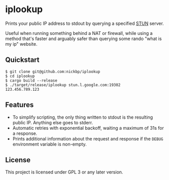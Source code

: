 # iplookup

Prints your public IP address to stdout by querying a specified [STUN](https://tools.ietf.org/html/rfc5389) server.

Useful when running something behind a NAT or firewall, while using a method that's faster and arguably safer than querying some rando "what is my ip" website.

## Quickstart

```
$ git clone git@github.com:nickbp/iplookup
$ cd iplookup
$ cargo build --release
$ ./target/release/iplookup stun.l.google.com:19302
123.456.789.123
```

## Features

- To simplify scripting, the only thing written to stdout is the resulting public IP. Anything else goes to stderr.
- Automatic retries with exponential backoff, waiting a maximum of 31s for a response.
- Prints additional information about the request and response if the `DEBUG` environment variable is non-empty.

## License

This project is licensed under GPL 3 or any later version.
